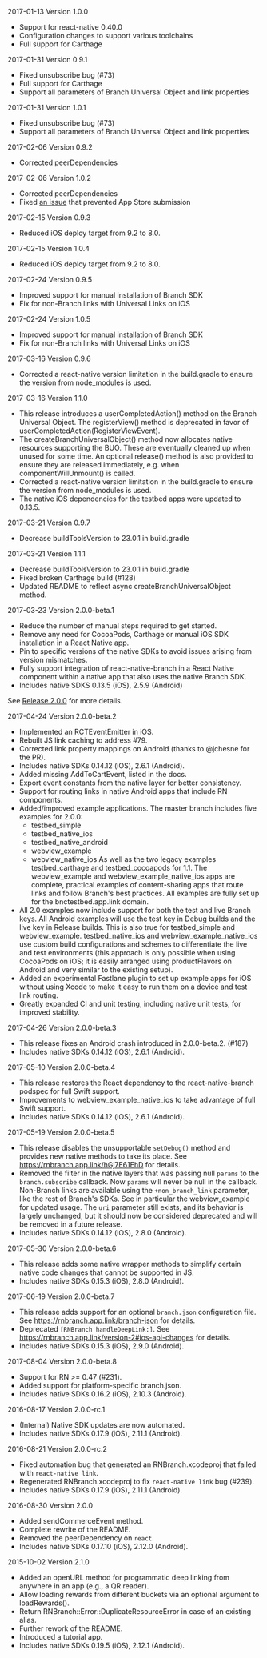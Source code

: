 2017-01-13  Version 1.0.0

  * Support for react-native 0.40.0
  * Configuration changes to support various toolchains
  * Full support for Carthage

2017-01-31  Version 0.9.1

  * Fixed unsubscribe bug (#73)
  * Full support for Carthage
  * Support all parameters of Branch Universal Object and link properties

2017-01-31  Version 1.0.1

  * Fixed unsubscribe bug (#73)
  * Support all parameters of Branch Universal Object and link properties

2017-02-06  Version 0.9.2

  * Corrected peerDependencies

2017-02-06  Version 1.0.2

  * Corrected peerDependencies
  * Fixed [an issue](https://github.com/BranchMetrics/react-native-branch-deep-linking/pull/93) that prevented App Store submission

2017-02-15  Version 0.9.3

  * Reduced iOS deploy target from 9.2 to 8.0.

2017-02-15  Version 1.0.4

  * Reduced iOS deploy target from 9.2 to 8.0.

2017-02-24  Version 0.9.5

  * Improved support for manual installation of Branch SDK
  * Fix for non-Branch links with Universal Links on iOS

2017-02-24  Version 1.0.5

  * Improved support for manual installation of Branch SDK
  * Fix for non-Branch links with Universal Links on iOS

2017-03-16  Version 0.9.6

  * Corrected a react-native version limitation in the build.gradle to ensure the version from node_modules is used.

2017-03-16  Version 1.1.0

  * This release introduces a userCompletedAction() method on the Branch Universal Object. The registerView() method
  is deprecated in favor of userCompletedAction(RegisterViewEvent).
  * The createBranchUniversalObject() method now allocates native resources supporting the BUO. These are eventually
  cleaned up when unused for some time. An optional release() method is also provided to ensure they are released
  immediately, e.g. when componentWillUnmount() is called.
  * Corrected a react-native version limitation in the build.gradle to ensure the version from node_modules is used.
  * The native iOS dependencies for the testbed apps were updated to 0.13.5.

2017-03-21  Version 0.9.7

  * Decrease buildToolsVersion to 23.0.1 in build.gradle

2017-03-21  Version 1.1.1

  * Decrease buildToolsVersion to 23.0.1 in build.gradle
  * Fixed broken Carthage build (#128)
  * Updated README to reflect async createBranchUniversalObject method.

2017-03-23  Version 2.0.0-beta.1

  * Reduce the number of manual steps required to get started.
  * Remove any need for CocoaPods, Carthage or manual iOS SDK installation in a React Native app.
  * Pin to specific versions of the native SDKs to avoid issues arising from version mismatches.
  * Fully support integration of react-native-branch in a React Native component within a native
    app that also uses the native Branch SDK.
  * Includes native SDKS 0.13.5 (iOS), 2.5.9 (Android)

  See [Release 2.0.0](https://github.com/BranchMetrics/react-native-branch-deep-linking/blob/master/docs/Release-2.0.0.md) for more details.

2017-04-24  Version 2.0.0-beta.2

  * Implemented an RCTEventEmitter in iOS.
  * Rebuilt JS link caching to address #79.
  * Corrected link property mappings on Android (thanks to @jchesne for the PR).
  * Includes native SDKs 0.14.12 (iOS), 2.6.1 (Android).
  * Added missing AddToCartEvent, listed in the docs.
  * Export event constants from the native layer for better consistency.
  * Support for routing links in native Android apps that include RN components.
  * Added/improved example applications. The master branch includes five examples for 2.0.0:
    - testbed_simple
    - testbed_native_ios
    - testbed_native_android
    - webview_example
    - webview_native_ios
    As well as the two legacy examples testbed_carthage and testbed_cocoapods for 1.1. The
    webview_example and webview_example_native_ios apps are complete, practical examples of
    content-sharing apps that route links and follow Branch's best practices. All examples
    are fully set up for the bnctestbed.app.link domain.
  * All 2.0 examples now include support for both the test and live Branch keys. All Android
    examples will use the test key in Debug builds and the live key in Release builds. This
    is also true for testbed_simple and webview_example. testbed_native_ios and
    webview_example_native_ios use custom build configurations and schemes to differentiate
    the live and test environments (this approach is only possible when using CocoaPods on iOS;
    it is easily arranged using productFlavors on Android and very similar to the existing
    setup).
  * Added an experimental Fastlane plugin to set up example apps for iOS without using Xcode
    to make it easy to run them on a device and test link routing.
  * Greatly expanded CI and unit testing, including native unit tests, for improved stability.

2017-04-26  Version 2.0.0-beta.3

  * This release fixes an Android crash introduced in 2.0.0-beta.2. (#187)
  * Includes native SDKs 0.14.12 (iOS), 2.6.1 (Android).

2017-05-10  Version 2.0.0-beta.4

  * This release restores the React dependency to the react-native-branch podspec for full
    Swift support.
  * Improvements to webview_example_native_ios to take advantage of full Swift support.
  * Includes native SDKs 0.14.12 (iOS), 2.6.1 (Android).

2017-05-19  Version 2.0.0-beta.5

  * This release disables the unsupportable `setDebug()` method and provides new native methods to
    take its place. See https://rnbranch.app.link/hGj7E61EhD for details.
  * Removed the filter in the native layers that was passing null `params` to the `branch.subscribe` callback.
    Now `params` will never be null in the callback. Non-Branch links are
    available using the `+non_branch_link` parameter, like the rest of Branch's SDKs. See in particular the
    webview_example for updated usage. The `uri` parameter still exists, and its behavior is largely unchanged, but
    it should now be considered deprecated and will be removed in a future release.
  * Includes native SDKs 0.14.12 (iOS), 2.8.0 (Android).

2017-05-30  Version 2.0.0-beta.6

  * This release adds some native wrapper methods to simplify certain native code changes that cannot
    be supported in JS.
  * Includes native SDKs 0.15.3 (iOS), 2.8.0 (Android).

2017-06-19  Version 2.0.0-beta.7
  * This release adds support for an optional `branch.json` configuration file. See https://rnbranch.app.link/branch-json for details.
  * Deprecated `[RNBranch handleDeepLink:]`. See https://rnbranch.app.link/version-2#ios-api-changes for details.
  * Includes native SDKs 0.15.3 (iOS), 2.9.0 (Android).

2017-08-04  Version 2.0.0-beta.8
  * Support for RN >= 0.47 (#231).
  * Added support for platform-specific branch.json.
  * Includes native SDKs 0.16.2 (iOS), 2.10.3 (Android).

2016-08-17  Version 2.0.0-rc.1
  * (Internal) Native SDK updates are now automated.
  * Includes native SDKs 0.17.9 (iOS), 2.11.1 (Android).

2016-08-21  Version 2.0.0-rc.2
  * Fixed automation bug that generated an RNBranch.xcodeproj that failed with `react-native link`.
  * Regenerated RNBranch.xcodeproj to fix `react-native link` bug (#239).
  * Includes native SDKs 0.17.9 (iOS), 2.11.1 (Android).

2016-08-30  Version 2.0.0
  * Added sendCommerceEvent method.
  * Complete rewrite of the README.
  * Removed the peerDependency on `react`.
  * Includes native SDKs 0.17.10 (iOS), 2.12.0 (Android).

2015-10-02  Version 2.1.0
  * Added an openURL method for programmatic deep linking from anywhere in an app (e.g., a QR reader).
  * Allow loading rewards from different buckets via an optional argument to loadRewards().
  * Return RNBranch::Error::DuplicateResourceError in case of an existing alias.
  * Further rework of the README.
  * Introduced a tutorial app.
  * Includes native SDKs 0.19.5 (iOS), 2.12.1 (Android).
